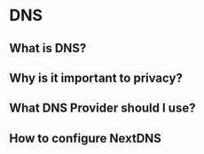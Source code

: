 # DNS
## What is DNS?
## Why is it important to privacy?
## What DNS Provider should I use?
## How to configure NextDNS
